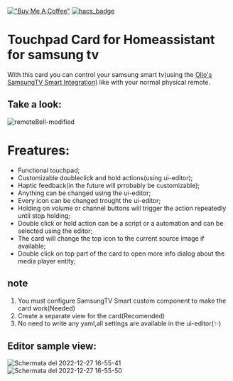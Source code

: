 [!["Buy Me A Coffee"](https://www.buymeacoffee.com/assets/img/custom_images/orange_img.png)](https://www.buymeacoffee.com/hackerino)  [![hacs_badge](https://img.shields.io/badge/HACS-Custom-41BDF5.svg?style=for-the-badge)](https://github.com/hacs/integration)

# Touchpad Card for Homeassistant for samsung tv
With this card you can control your samsung smart tv(using the [Ollo's SamsungTV Smart Integration](https://github.com/ollo69/ha-samsungtv-smart)) like with your normal physical remote.

## Take a look:
![remoteBell-modified](https://user-images.githubusercontent.com/64681499/209690449-d67ce6a3-02cb-477c-9b16-cc3071fe847b.png)


# Freatures:
  - Functional touchpad;
  - Customizable doubleclick and hold actions(using ui-editor);
  - Haptic feedback(in the future will prrobably be customizable);
  - Anything can be changed using the ui-editor;
  - Every icon can be changed trought the ui-editor;
  - Holding on volume or channel buttons will trigger the action repeatedly until stop holding;
  - Double click or hold action can be a script or a automation and can be selected using the editor;
  - The card will change the top icon to the current source image if available;
  - Double click on top part of the card to open more info dialog about the media player entity;
## note
  1) You must configure SamsungTV Smart custom component to make the card work(Needed)
  2) Create a separate view for the card(Recomended)
  3) No need to write any yaml,all settings are available in the ui-editor(:sparkles:)

## Editor sample view:

![Schermata del 2022-12-27 16-55-41](https://user-images.githubusercontent.com/64681499/209690608-73ee6891-0a43-45ee-9e27-8702d0984f19.png)
![Schermata del 2022-12-27 16-55-50](https://user-images.githubusercontent.com/64681499/209690607-080cb7e9-0e12-4bda-b3e3-c944be3f0145.png)



